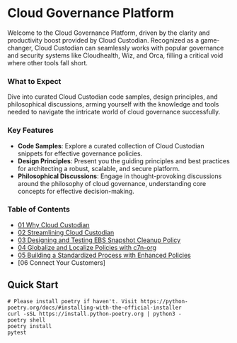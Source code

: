 # Cloud Governance Platform

Welcome to the Cloud Governance Platform, driven by the clarity and productivity boost provided by Cloud Custodian. Recognized as a game-changer, Cloud Custodian can seamlessly works with popular governance and security systems like Cloudhealth, Wiz, and Orca, filling a critical void where other tools fall short.

### What to Expect

Dive into curated Cloud Custodian code samples, design principles, and philosophical discussions, arming yourself with the knowledge and tools needed to navigate the intricate world of cloud governance successfully.

### Key Features

- **Code Samples**: Explore a curated collection of Cloud Custodian snippets for effective governance policies.
- **Design Principles**: Present you the guiding principles and best practices for architecting a robust, scalable, and secure platform.
- **Philosophical Discussions**: Engage in thought-provoking discussions around the philosophy of cloud governance, understanding core concepts for effective decision-making.

### Table of Contents

- [01 Why Cloud Custodian](docs/01-why-cloud-custodian.md)
- [02 Streamlining Cloud Custodian](docs/02-streamlining-cloud-custodian.md)
- [03 Designing and Testing EBS Snapshot Cleanup Policy](docs/03-designing-and-testing-ebs-snapshot-cleanup-policy.md)
- [04 Globalize and Localize Policies with c7n-org](docs/04-globalize-and-localize-policies.md)
- [05 Building a Standardized Process with Enhanced Policies](docs/05-building-a-standardized-process.md)
- [06 Connect Your Customers]

## Quick Start

```shell
# Please install poetry if haven't. Visit https://python-poetry.org/docs/#installing-with-the-official-installer
curl -sSL https://install.python-poetry.org | python3 -
poetry shell
poetry install
pytest
```
